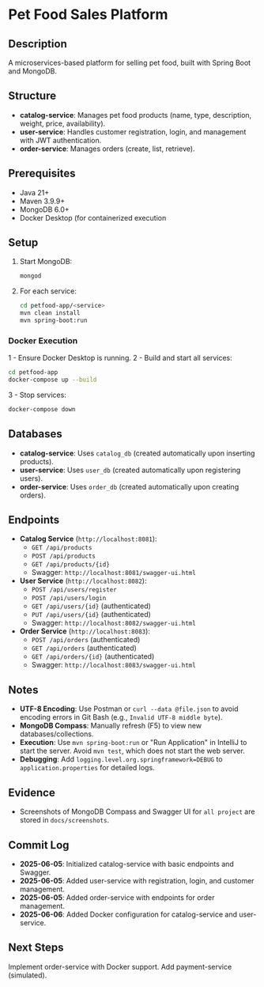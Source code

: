 # Pet Food Sales Platform

## Description
A microservices-based platform for selling pet food, built with Spring Boot and MongoDB.

## Structure
- **catalog-service**: Manages pet food products (name, type, description, weight, price, availability).
- **user-service**: Handles customer registration, login, and management with JWT authentication.
- **order-service**: Manages orders (create, list, retrieve).

## Prerequisites
- Java 21+
- Maven 3.9.9+
- MongoDB 6.0+
- Docker Desktop (for containerized execution

## Setup
1. Start MongoDB:
   ```bash
   mongod
   ```
2. For each service:
   ```bash
   cd petfood-app/<service>
   mvn clean install
   mvn spring-boot:run
   

 ### Docker Execution
1 - Ensure Docker Desktop is running.
2  - Build and start all services:
  ```bash
  cd petfood-app
  docker-compose up --build
  ```
3 - Stop services:
  ```bash
  docker-compose down
  ```

## Databases
- **catalog-service**: Uses `catalog_db` (created automatically upon inserting products).
- **user-service**: Uses `user_db` (created automatically upon registering users).
- **order-service**: Uses `order_db` (created automatically upon creating orders).

## Endpoints
- **Catalog Service** (`http://localhost:8081`):
    - `GET /api/products`
    - `POST /api/products`
    - `GET /api/products/{id}`
    - Swagger: `http://localhost:8081/swagger-ui.html`
- **User Service** (`http://localhost:8082`):
    - `POST /api/users/register`
    - `POST /api/users/login`
    - `GET /api/users/{id}` (authenticated)
    - `PUT /api/users/{id}` (authenticated)
    - Swagger: `http://localhost:8082/swagger-ui.html`
- **Order Service** (`http://localhost:8083`):
    - `POST /api/orders` (authenticated)
    - `GET /api/orders` (authenticated)
    - `GET /api/orders/{id}` (authenticated)
    - Swagger: `http://localhost:8083/swagger-ui.html`

## Notes
- **UTF-8 Encoding**: Use Postman or `curl --data @file.json` to avoid encoding errors in Git Bash (e.g., `Invalid UTF-8 middle byte`).
- **MongoDB Compass**: Manually refresh (F5) to view new databases/collections.
- **Execution**: Use `mvn spring-boot:run` or "Run <Service>Application" in IntelliJ to start the server. Avoid `mvn test`, which does not start the web server.
- **Debugging**: Add `logging.level.org.springframework=DEBUG` to `application.properties` for detailed logs.

## Evidence
- Screenshots of MongoDB Compass and Swagger UI for `all project` are stored in `docs/screenshots`.

## Commit Log
- **2025-06-05**: Initialized catalog-service with basic endpoints and Swagger.
- **2025-06-05**: Added user-service with registration, login, and customer management.
- **2025-06-05**: Added order-service with endpoints for order management.
- **2025-06-06**: Added Docker configuration for catalog-service and user-service.

## Next Steps
Implement order-service with Docker support.
Add payment-service (simulated).